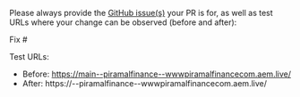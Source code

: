 Please always provide the [GitHub issue(s)](../issues) your PR is for, as well as test URLs where your change can be observed (before and after):

Fix #<gh-issue-id>

Test URLs:
- Before: https://main--piramalfinance--wwwpiramalfinancecom.aem.live/
- After: https://<branch>--piramalfinance--wwwpiramalfinancecom.aem.live/

